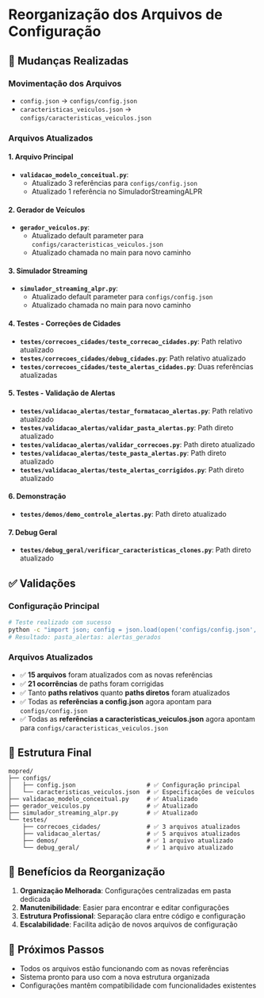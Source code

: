 # Reorganização dos Arquivos de Configuração

## 📁 Mudanças Realizadas

### Movimentação dos Arquivos
- `config.json` → `configs/config.json`
- `caracteristicas_veiculos.json` → `configs/caracteristicas_veiculos.json`

### Arquivos Atualizados

#### 1. Arquivo Principal
- **`validacao_modelo_conceitual.py`**:
  - Atualizado 3 referências para `configs/config.json`
  - Atualizado 1 referência no SimuladorStreamingALPR

#### 2. Gerador de Veículos
- **`gerador_veiculos.py`**:
  - Atualizado default parameter para `configs/caracteristicas_veiculos.json`
  - Atualizado chamada no main para novo caminho

#### 3. Simulador Streaming
- **`simulador_streaming_alpr.py`**:
  - Atualizado default parameter para `configs/config.json`
  - Atualizado chamada no main para novo caminho

#### 4. Testes - Correções de Cidades
- **`testes/correcoes_cidades/teste_correcao_cidades.py`**: Path relativo atualizado
- **`testes/correcoes_cidades/debug_cidades.py`**: Path relativo atualizado  
- **`testes/correcoes_cidades/teste_alertas_cidades.py`**: Duas referências atualizadas

#### 5. Testes - Validação de Alertas
- **`testes/validacao_alertas/testar_formatacao_alertas.py`**: Path relativo atualizado
- **`testes/validacao_alertas/validar_pasta_alertas.py`**: Path direto atualizado
- **`testes/validacao_alertas/validar_correcoes.py`**: Path direto atualizado
- **`testes/validacao_alertas/teste_pasta_alertas.py`**: Path direto atualizado
- **`testes/validacao_alertas/teste_alertas_corrigidos.py`**: Path direto atualizado

#### 6. Demonstração
- **`testes/demos/demo_controle_alertas.py`**: Path direto atualizado

#### 7. Debug Geral
- **`testes/debug_geral/verificar_caracteristicas_clones.py`**: Path direto atualizado

## ✅ Validações

### Configuração Principal
```bash
# Teste realizado com sucesso
python -c "import json; config = json.load(open('configs/config.json', 'r', encoding='utf-8')); print('pasta_alertas:', config.get('pasta_alertas'))"
# Resultado: pasta_alertas: alertas_gerados
```

### Arquivos Atualizados
- ✅ **15 arquivos** foram atualizados com as novas referências
- ✅ **21 ocorrências** de paths foram corrigidas
- ✅ Tanto **paths relativos** quanto **paths diretos** foram atualizados
- ✅ Todas as **referências a config.json** agora apontam para `configs/config.json`
- ✅ Todas as **referências a caracteristicas_veiculos.json** agora apontam para `configs/caracteristicas_veiculos.json`

## 📂 Estrutura Final

```
mopred/
├── configs/
│   ├── config.json                    # ✅ Configuração principal
│   └── caracteristicas_veiculos.json  # ✅ Especificações de veículos
├── validacao_modelo_conceitual.py     # ✅ Atualizado
├── gerador_veiculos.py                # ✅ Atualizado
├── simulador_streaming_alpr.py        # ✅ Atualizado
└── testes/
    ├── correcoes_cidades/             # ✅ 3 arquivos atualizados
    ├── validacao_alertas/             # ✅ 5 arquivos atualizados
    ├── demos/                         # ✅ 1 arquivo atualizado
    └── debug_geral/                   # ✅ 1 arquivo atualizado
```

## 🎯 Benefícios da Reorganização

1. **Organização Melhorada**: Configurações centralizadas em pasta dedicada
2. **Manutenibilidade**: Easier para encontrar e editar configurações
3. **Estrutura Profissional**: Separação clara entre código e configuração
4. **Escalabilidade**: Facilita adição de novos arquivos de configuração

## 📝 Próximos Passos

- Todos os arquivos estão funcionando com as novas referências
- Sistema pronto para uso com a nova estrutura organizada
- Configurações mantêm compatibilidade com funcionalidades existentes
